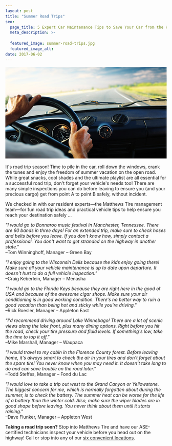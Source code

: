 ```yaml
---
layout: post
title: "Summer Road Trips"
seo:
  page_title: 5 Expert Car Maintenance Tips to Save Your Car from the Heat
  meta_description: >-

  featured_image: summer-road-trips.jpg
  featured_image_alt:
date: 2017-06-02
---
```


![Summer Road Trips](summer-road-trips.jpg)

It's road trip season! Time to pile in the car, roll down the windows, crank the tunes and enjoy the freedom of summer vacation on the open road. While great snacks, cool shades and the ultimate playlist are all essential for a successful road trip, don't forget your vehicle's needs too! There are many simple inspections you can do before leaving to ensure you (and your precious cargo) get from point A to point B safely, without incident.

We checked in with our resident experts&mdash;the Matthews Tire management team&mdash;for fun road trip ideas and practical vehicle tips to help ensure you reach your destination safely ...

_"I would go to Bonnaroo music festival in Manchester, Tennessee. There are 60 bands in three days! For an extended trip, make sure to check hoses and belts before you leave. If you don't know how, simply contact a professional. You don't want to get stranded on the highway in another state."_<br />
&ndash;Tom Winninghoff, Manager – Green Bay

_"I enjoy going to the Wisconsin Dells because the kids enjoy going there! Make sure all your vehicle maintenance is up to date upon departure. It doesn't hurt to do a full vehicle inspection."_<br />
&ndash;Craig Keberlein, Manager – Menasha

_"I would go to the Florida Keys because they are right here in the good ol' USA and because of the awesome cigar shops. Make sure your air conditioning is in good working condition. There's no better way to ruin a good vacation than being hot and sticky while you're driving."_<br />
&ndash;Rick Roesler, Manager – Appleton East

_"I'd recommend driving around Lake Winnebago! There are a lot of scenic views along the lake front, plus many dining options. Right before you hit the road, check your tire pressure and fluid levels. If something's low, take the time to top it off."_<br />
&ndash;Mike Marshall, Manager – Waupaca

_"I would travel to my cabin in the Florence County forest. Before leaving home, it's always smart to check the air in your tires and don't forget about the spare tire! You never know when you may need it. It doesn't take long to do and can save trouble on the road later."_<br />
&ndash;Todd Steffes, Manager – Fond du Lac

_"I would love to take a trip out west to the Grand Canyon or Yellowstone. The biggest concern for me, which is normally forgotten about during the summer, is to check the battery. The summer heat can be worse for the life of a battery than the winter cold. Also, make sure the wiper blades are in good shape before leaving. You never think about them until it starts raining."_<br />
&ndash;Dave Flunker, Manager – Appleton West

**Taking a road trip soon?**
Stop into Matthews Tire and have our ASE-certified technicians inspect your vehicle before you head out on the highway! Call or stop into any of our [six convenient locations](https://matthewstire.com/locations/).
